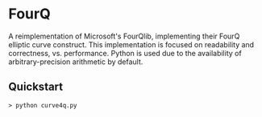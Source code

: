 FourQ
=====

A reimplementation of Microsoft's FourQlib, implementing their FourQ elliptic
curve construct.  This implementation is focused on readability and correctness,
vs. performance.  Python is used due to the availability of arbitrary-precision
arithmetic by default.

Quickstart
----------

```
> python curve4q.py
```
